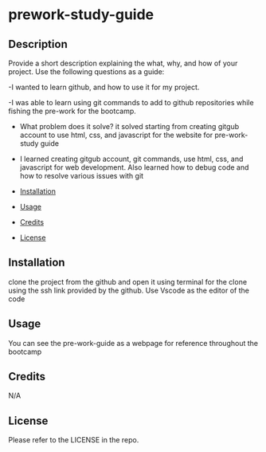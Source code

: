 # prework-study-guide

## Description

Provide a short description explaining the what, why, and how of your project. Use the following questions as a guide:

-I wanted to learn github, and how to use it for my project.

-I was able to learn using git commands to add to github repositories while fishing the pre-work for the bootcamp.

- What problem does it solve? it solved starting from creating gitgub account to use html, css, and javascript for the website for pre-work-study guide
- I learned creating gitgub account, git commands, use html, css, and javascript for web development. Also learned how to debug code and how to resolve various issues with git

- [Installation](#installation)
- [Usage](#usage)
- [Credits](#credits)
- [License](#license)

## Installation

clone the project from the github and open it using terminal for the clone using the ssh link provided by the github. Use Vscode as the editor of the code

## Usage

You can see the pre-work-guide as a webpage for reference throughout the bootcamp

## Credits

N/A

## License

Please refer to the LICENSE in the repo.
